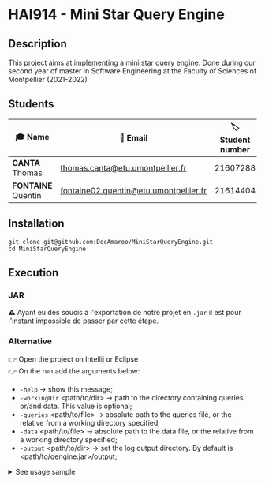# HAI914  - Mini Star Query Engine

## Description

This project aims at implementing a mini star query engine. Done during our second year of master in Software Engineering at the Faculty of Sciences of Montpellier (2021-2022)

## Students

| 🎓 Name                | 📧 Email                                 | 🏷️ Student number |
| -------------------- | -------------------------------------- | ---------------- |
| **CANTA** Thomas     | thomas.canta@etu.umontpellier.fr       | 21607288         |
| **FONTAINE** Quentin | fontaine02.quentin@etu.umontpellier.fr | 21614404         |

## Installation

```
git clone git@github.com:DocAmaroo/MiniStarQueryEngine.git
cd MiniStarQueryEngine
```

## Execution

### JAR

⚠️ Ayant eu des soucis à l'exportation de notre projet en `.jar` il est pour l'instant impossible de passer par cette étape.

### Alternative

👉 Open the project on Intellij or Eclipse  
👉 On the run add the arguments below:

* `-help` &rarr; show this message;
* `-workingDir` <path/to/dir> &rarr; path to the directory containing queries or/and data. This value is optional;
* `-queries` <path/to/file> &rarr; absolute path to the queries file, or the relative from a working directory specified;
* `-data` <path/to/file> &rarr; absolute path to the data file, or the relative from a working directory specified;
* `-output` <path/to/dir> &rarr; set the log output directory. By default is <path/to/qengine.jar>/output;


<details><summary>See usage sample</summary>
<br/>

The two samples below or equivalent.

`-data ~/data/sample_data.nt -queries ~/data/sample_query.queryset;`

`-workingDir ~/data -data sample_data.nt -queries sample_query.queryset;`

</details><br/>